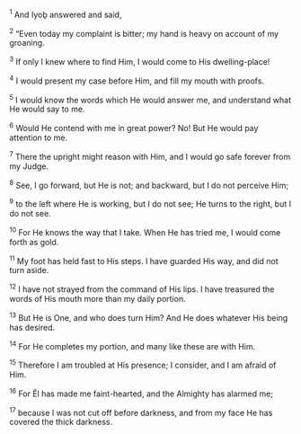 <sup>1</sup> And Iyoḇ answered and said,

<sup>2</sup> “Even today my complaint is bitter; my hand is heavy on account of my groaning.

<sup>3</sup> If only I knew where to find Him, I would come to His dwelling-place!

<sup>4</sup> I would present my case before Him, and fill my mouth with proofs.

<sup>5</sup> I would know the words which He would answer me, and understand what He would say to me.

<sup>6</sup> Would He contend with me in great power? No! But He would pay attention to me.

<sup>7</sup> There the upright might reason with Him, and I would go safe forever from my Judge.

<sup>8</sup> See, I go forward, but He is not; and backward, but I do not perceive Him;

<sup>9</sup> to the left where He is working, but I do not see; He turns to the right, but I do not see.

<sup>10</sup> For He knows the way that I take. When He has tried me, I would come forth as gold.

<sup>11</sup> My foot has held fast to His steps. I have guarded His way, and did not turn aside.

<sup>12</sup> I have not strayed from the command of His lips. I have treasured the words of His mouth more than my daily portion.

<sup>13</sup> But He is One, and who does turn Him? And He does whatever His being has desired.

<sup>14</sup> For He completes my portion, and many like these are with Him.

<sup>15</sup> Therefore I am troubled at His presence; I consider, and I am afraid of Him.

<sup>16</sup> For Ĕl has made me faint-hearted, and the Almighty has alarmed me;

<sup>17</sup> because I was not cut off before darkness, and from my face He has covered the thick darkness.

